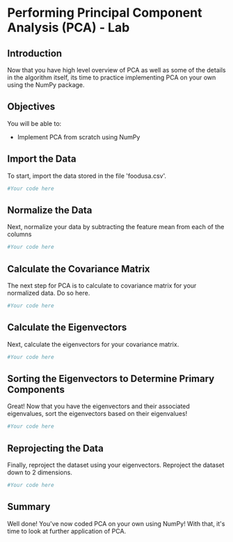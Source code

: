 
# Performing Principal Component Analysis (PCA) - Lab

## Introduction

Now that you have high level overview of PCA as well as some of the details in the algorithm itself, its time to practice implementing PCA on your own using the NumPy package. 

## Objectives

You will be able to:
    
* Implement PCA from scratch using NumPy

## Import the Data

To start, import the data stored in the file 'foodusa.csv'.


```python
#Your code here
```

## Normalize the Data

Next, normalize your data by subtracting the feature mean from each of the columns


```python
#Your code here
```

## Calculate the Covariance Matrix

The next step for PCA is to calculate to covariance matrix for your normalized data. Do so here.


```python
#Your code here
```

## Calculate the Eigenvectors

Next, calculate the eigenvectors for your covariance matrix.


```python
#Your code here
```

## Sorting the Eigenvectors to Determine Primary Components

Great! Now that you have the eigenvectors and their associated eigenvalues, sort the eigenvectors based on their eigenvalues!


```python
#Your code here
```

## Reprojecting the Data

Finally, reproject the dataset using your eigenvectors. Reproject the dataset down to 2 dimensions.


```python
#Your code here
```

## Summary

Well done! You've now coded PCA on your own using NumPy! With that, it's time to look at further application of PCA.
